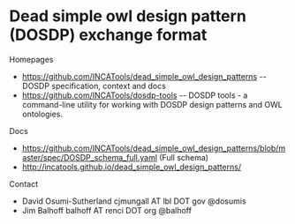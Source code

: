 # Dead simple owl design pattern (DOSDP) exchange format

Homepages
* https://github.com/INCATools/dead_simple_owl_design_patterns -- DOSDP specification, context and docs
* https://github.com/INCATools/dosdp-tools -- DOSDP tools - a command-line utility for working with DOSDP design patterns and OWL ontologies.

Docs
* https://github.com/INCATools/dead_simple_owl_design_patterns/blob/master/spec/DOSDP_schema_full.yaml (Full schema)
* http://incatools.github.io/dead_simple_owl_design_patterns/

Contact
* David Osumi-Sutherland cjmungall AT lbl DOT gov @dosumis
* Jim Balhoff balhoff AT renci DOT org @balhoff
